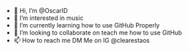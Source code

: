- 👋 Hi, I’m @OscarID
- 👀 I’m interested in music
- 🌱 I’m currently learning how to use GitHub Properly
- 💞️ I’m looking to collaborate on teach me how to use GitHub
- 📫 How to reach me DM Me on IG @clearestaos

<!---
OscarID/OscarID is a ✨ special ✨ repository because its `README.md` (this file) appears on your GitHub profile.
You can click the Preview link to take a look at your changes.
--->
